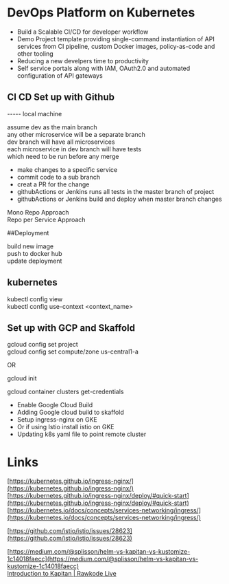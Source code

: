 # DevOps Platform on Kubernetes  

- Build a Scalable CI/CD for developer workflow  
- Demo Project template providing single-command instantiation of API services from CI pipeline, custom Docker images, policy-as-code and other tooling  
- Reducing a new develpers time to productivity  
- Self service portals along with IAM, OAuth2.0 and automated configuration of API gateways  

## CI CD  Set up with Github  

-----  local machine  

assume dev as the main branch  
any other microservice will be a separate branch  
dev branch will have all microservices  
each microservice in dev branch will have tests  
which need to be run before any merge  


- make changes to a specific service  
- commit code to a sub branch  
- creat a PR for the change  
- githubActions or Jenkins runs all tests in the master branch of project  
- githubActions or Jenkins build and deploy when master branch changes  


Mono Repo Approach  
Repo per Service Approach  



##Deployment  

build new image  
push to docker hub  
update deployment  



## kubernetes  

kubectl config view  
kubectl config use-context <context_name>  



## Set up with GCP and Skaffold  


gcloud config set project <project-name>  
gcloud config set compute/zone us-central1-a  


OR  

gcloud init  


gcloud container clusters get-credentials <cluster-name>  


- Enable Google Cloud Build  
- Adding Google cloud build to skaffold  
- Setup ingress-nginx on GKE  
- Or if using Istio install istio on GKE  
- Updating k8s yaml file to point remote cluster  



















# Links 
[https://kubernetes.github.io/ingress-nginx/](https://kubernetes.github.io/ingress-nginx/)  
[https://kubernetes.github.io/ingress-nginx/deploy/#quick-start](https://kubernetes.github.io/ingress-nginx/deploy/#quick-start)  
[https://kubernetes.io/docs/concepts/services-networking/ingress/](https://kubernetes.io/docs/concepts/services-networking/ingress/)  

[https://github.com/istio/istio/issues/28623](https://github.com/istio/istio/issues/28623)  


[https://medium.com/@splisson/helm-vs-kapitan-vs-kustomize-1c14018faecc](https://medium.com/@splisson/helm-vs-kapitan-vs-kustomize-1c14018faecc)  
[Introduction to Kapitan | Rawkode Live](https://youtu.be/8QZvgJi0vII)  

